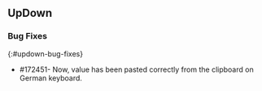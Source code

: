 ## UpDown

### Bug Fixes
{:#updown-bug-fixes} 

* \#172451- Now, value has been pasted correctly from the clipboard on German keyboard.